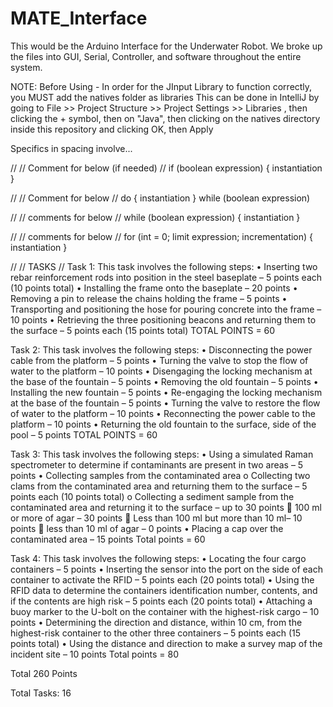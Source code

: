 # MATE_Interface
This would be the Arduino Interface for the Underwater Robot. We broke up the files into GUI, Serial, Controller,
and software throughout the entire system.

NOTE: Before Using - In order for the JInput Library to function correctly, you MUST add the natives folder as libraries
This can be done in IntelliJ by going to  File >> Project Structure >> Project Settings >> Libraries  , then clicking
the + symbol, then on "Java", then clicking on the natives directory inside this repository and clicking OK, then Apply

Specifics in spacing involve...

//
// Comment for below (if needed)
//
if (boolean expression)
{
    instantiation
}

//
// Comment for below
//
do 
{
    instantiation
}
while (boolean expression)

//
// comments for below
//
while (boolean expression)
{
    instantiation
}

//
// comments for below
//
for (int <variable> = 0; limit expression; incrementation)
{
    instantiation
}

//
// TASKS
//
Task 1:
This task involves the following steps:
• Inserting two rebar reinforcement rods into position in the steel baseplate – 5 points each (10 points
total)
• Installing the frame onto the baseplate – 20 points
• Removing a pin to release the chains holding the frame – 5 points
• Transporting and positioning the hose for pouring concrete into the frame – 10 points
• Retrieving the three positioning beacons and returning them to the surface – 5 points each (15
points total)
TOTAL POINTS = 60

Task 2:
This task involves the following steps:
• Disconnecting the power cable from the platform – 5 points
• Turning the valve to stop the flow of water to the platform – 10 points
• Disengaging the locking mechanism at the base of the fountain – 5 points
• Removing the old fountain – 5 points
• Installing the new fountain – 5 points
• Re-engaging the locking mechanism at the base of the fountain – 5 points
• Turning the valve to restore the flow of water to the platform – 10 points
• Reconnecting the power cable to the platform – 10 points
• Returning the old fountain to the surface, side of the pool – 5 points
TOTAL POINTS = 60

Task 3:
This task involves the following steps:
• Using a simulated Raman spectrometer to determine if contaminants are present in two areas – 5
points
• Collecting samples from the contaminated area
o Collecting two clams from the contaminated area and returning them to the surface – 5
points each (10 points total)
o Collecting a sediment sample from the contaminated area and returning it to the surface –
up to 30 points
 100 ml or more of agar – 30 points
 Less than 100 ml but more than 10 ml– 10 points
 less than 10 ml of agar – 0 points
• Placing a cap over the contaminated area – 15 points
Total points = 60

Task 4:
This task involves the following steps:
• Locating the four cargo containers – 5 points
• Inserting the sensor into the port on the side of each container to activate the RFID – 5 points each
(20 points total)
• Using the RFID data to determine the containers identification number, contents, and if the contents
are high risk – 5 points each (20 points total)
• Attaching a buoy marker to the U-bolt on the container with the highest-risk cargo – 10 points
• Determining the direction and distance, within 10 cm, from the highest-risk container to the other
three containers – 5 points each (15 points total)
• Using the distance and direction to make a survey map of the incident site – 10 points
Total points = 80

Total 260 Points

Total Tasks: 16
